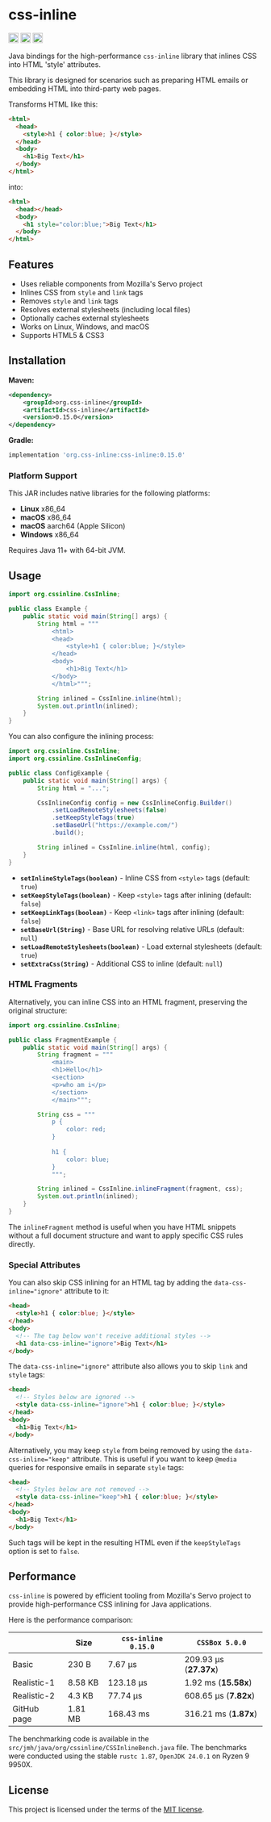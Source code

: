 # css-inline

[<img alt="build status" src="https://img.shields.io/github/actions/workflow/status/Stranger6667/css-inline/build.yml?style=flat-square&labelColor=555555&logo=github" height="20">](https://github.com/Stranger6667/css-inline/actions/workflows/build.yml)
[<img alt="maven central" src="https://img.shields.io/maven-central/v/org.cssinline/css-inline.svg?style=flat-square&color=fc8d62&logo=apachemaven" height="20">](#installation)
[<img alt="javadoc" src="https://img.shields.io/badge/javadoc-css--inline-66c2a5?style=flat-square&labelColor=555555" height="20">](#documentation)

Java bindings for the high-performance `css-inline` library that inlines CSS into HTML 'style' attributes.

This library is designed for scenarios such as preparing HTML emails or embedding HTML into third-party web pages.

Transforms HTML like this:

```html
<html>
  <head>
    <style>h1 { color:blue; }</style>
  </head>
  <body>
    <h1>Big Text</h1>
  </body>
</html>
```

into:

```html
<html>
  <head></head>
  <body>
    <h1 style="color:blue;">Big Text</h1>
  </body>
</html>
```

## Features

- Uses reliable components from Mozilla's Servo project
- Inlines CSS from `style` and `link` tags
- Removes `style` and `link` tags
- Resolves external stylesheets (including local files)
- Optionally caches external stylesheets
- Works on Linux, Windows, and macOS
- Supports HTML5 & CSS3

## Installation

**Maven:**
```xml
<dependency>
    <groupId>org.css-inline</groupId>
    <artifactId>css-inline</artifactId>
    <version>0.15.0</version>
</dependency>
```

**Gradle:**
```gradle
implementation 'org.css-inline:css-inline:0.15.0'
```

### Platform Support

This JAR includes native libraries for the following platforms:

- **Linux** x86_64
- **macOS** x86_64
- **macOS** aarch64 (Apple Silicon)
- **Windows** x86_64

Requires Java 11+ with 64-bit JVM.

## Usage

```java
import org.cssinline.CssInline;

public class Example {
    public static void main(String[] args) {
        String html = """
            <html>
            <head>
                <style>h1 { color:blue; }</style>
            </head>
            <body>
                <h1>Big Text</h1>
            </body>
            </html>""";

        String inlined = CssInline.inline(html);
        System.out.println(inlined);
    }
}
```

You can also configure the inlining process:

```java
import org.cssinline.CssInline;
import org.cssinline.CssInlineConfig;

public class ConfigExample {
    public static void main(String[] args) {
        String html = "...";

        CssInlineConfig config = new CssInlineConfig.Builder()
            .setLoadRemoteStylesheets(false)
            .setKeepStyleTags(true)
            .setBaseUrl("https://example.com/")
            .build();

        String inlined = CssInline.inline(html, config);
    }
}
```

- **`setInlineStyleTags(boolean)`** - Inline CSS from `<style>` tags (default: `true`)
- **`setKeepStyleTags(boolean)`** - Keep `<style>` tags after inlining (default: `false`)
- **`setKeepLinkTags(boolean)`** - Keep `<link>` tags after inlining (default: `false`)
- **`setBaseUrl(String)`** - Base URL for resolving relative URLs (default: `null`)
- **`setLoadRemoteStylesheets(boolean)`** - Load external stylesheets (default: `true`)
- **`setExtraCss(String)`** - Additional CSS to inline (default: `null`)


### HTML Fragments

Alternatively, you can inline CSS into an HTML fragment, preserving the original structure:

```java
import org.cssinline.CssInline;

public class FragmentExample {
    public static void main(String[] args) {
        String fragment = """
            <main>
            <h1>Hello</h1>
            <section>
            <p>who am i</p>
            </section>
            </main>""";

        String css = """
            p {
                color: red;
            }
            
            h1 {
                color: blue;
            }
            """;

        String inlined = CssInline.inlineFragment(fragment, css);
        System.out.println(inlined);
    }
}
```

The `inlineFragment` method is useful when you have HTML snippets without a full document structure and want to apply specific CSS rules directly.

### Special Attributes

You can also skip CSS inlining for an HTML tag by adding the `data-css-inline="ignore"` attribute to it:

```html
<head>
  <style>h1 { color:blue; }</style>
</head>
<body>
  <!-- The tag below won't receive additional styles -->
  <h1 data-css-inline="ignore">Big Text</h1>
</body>
```

The `data-css-inline="ignore"` attribute also allows you to skip `link` and `style` tags:

```html
<head>
  <!-- Styles below are ignored -->
  <style data-css-inline="ignore">h1 { color:blue; }</style>
</head>
<body>
  <h1>Big Text</h1>
</body>
```

Alternatively, you may keep `style` from being removed by using the `data-css-inline="keep"` attribute.
This is useful if you want to keep `@media` queries for responsive emails in separate `style` tags:

```html
<head>
  <!-- Styles below are not removed -->
  <style data-css-inline="keep">h1 { color:blue; }</style>
</head>
<body>
  <h1>Big Text</h1>
</body>
```

Such tags will be kept in the resulting HTML even if the `keepStyleTags` option is set to `false`.

## Performance

`css-inline` is powered by efficient tooling from Mozilla's Servo project to provide high-performance CSS inlining for Java applications.

Here is the performance comparison:

|             | Size    | `css-inline 0.15.0` | `CSSBox 5.0.0`     |
|-------------|---------|---------------------|------------------------|
| Basic       | 230 B   | 7.67 µs             | 209.93 µs (**27.37x**) |
| Realistic-1 | 8.58 KB | 123.18 µs           | 1.92 ms (**15.58x**)   |
| Realistic-2 | 4.3 KB  | 77.74 µs            | 608.65 µs (**7.82x**)   |
| GitHub page | 1.81 MB | 168.43 ms           | 316.21 ms (**1.87x**)  |

The benchmarking code is available in the `src/jmh/java/org/cssinline/CSSInlineBench.java` file. The benchmarks were conducted using the stable `rustc 1.87`, `OpenJDK 24.0.1` on Ryzen 9 9950X.

## License

This project is licensed under the terms of the [MIT license](https://opensource.org/licenses/MIT).
